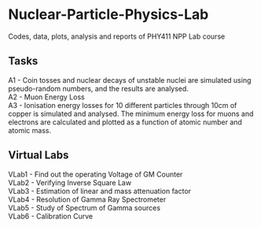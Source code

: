 # Nuclear-Particle-Physics-Lab
Codes, data, plots, analysis and reports of PHY411 NPP Lab course

## Tasks

A1 - Coin tosses and nuclear decays of unstable nuclei are simulated using pseudo-random numbers, and the results
are analysed.\
A2 - Muon Energy Loss\
A3 - Ionisation energy losses for 10 different particles through 10cm of copper is simulated and analysed. The
minimum energy loss for muons and electrons are calculated and plotted as a function of atomic number and
atomic mass.

## Virtual Labs

VLab1 - Find out the operating Voltage of GM Counter\
VLab2 - Verifying Inverse Square Law\
VLab3 - Estimation of linear and mass attenuation factor\
VLab4 - Resolution of Gamma Ray Spectrometer\
VLab5 - Study of Spectrum of Gamma sources\
VLab6 - Calibration Curve



